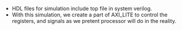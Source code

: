 - HDL files for simulation include top file in system verilog.
- With this simulation, we create a part of AXI_LITE to control the registers, and signals as we pretent processor will do in the reality.
